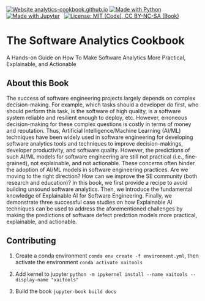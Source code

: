[![Website analytics-cookbook.github.io](https://img.shields.io/website-up-down-green-red/https/analytics-cookbook.github.io.svg)](https://analytics-cookbook.github.io)
[![Made with Python](https://img.shields.io/badge/Made%20with-Python-blue.svg)](https://www.python.org/)
&nbsp;
[![Made with Jupyter](https://img.shields.io/badge/Made%20with-Jupyter-orange.svg)](https://www.jupyter.org/)
&nbsp;
[![License: MIT (Code), CC BY-NC-SA (Book)](https://img.shields.io/badge/License-MIT_(Code),_CC_BY--NC--SA_4.0_(Book)-blue.svg)](https://github.com/analytics-cookbook/analytics-cookbook.github.io/blob/master/LICENSE.md)

# The Software Analytics Cookbook

A Hands-on Guide on How To Make Software Analytics More Practical, Explainable, and Actionable

## About this Book

The success of software engineering projects largely depends on complex decision-making. For example, which tasks should a developer do first, who should perform this task, is the software of high quality, is a software system reliable and resilient enough to deploy, etc. However, erroneous decision-making for these complex questions is costly in terms of money and reputation. Thus, Artificial Intelligence/Machine Learning (AI/ML) techniques have been widely used in software engineering for developing software analytics tools and techniques to improve decision-makings, developer productivity, and software quality. However, the predictions of such AI/ML models for software engineering are still not practical (i.e., fine-grained), not explainable, and not actionable. These concerns often hinder the adoption of AI/ML models in software engineering practices. Are we moving to the right direction? How can we improve the SE community (both research and education)? In this book, we first provide a recipe to avoid building unsound software analytics. Then, we introduce the fundamental knowledge of Explainable AI for Software Engineering. Finally, we demonstrate three successful case studies on how Explainable AI techniques can be used to address the aforementioned challenges by making the predictions of software defect predction models more practical, explainable, and actionable.

## Contributing

1. Create a conda environment ```conda env create -f environment.yml```, then activate the environment ```conda activate xaitools```

2. Add kernel to jupyter ```python -m ipykernel install --name xaitools --display-name "xaitools"```

3. Build the book ```jupyter-book build docs```
